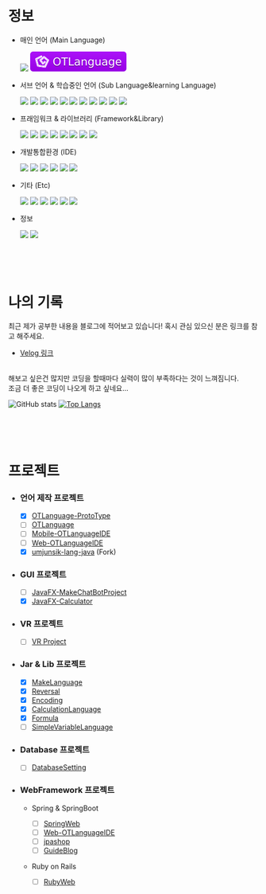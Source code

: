   # 정보

* 매인 언어 (Main Language)

  <img src="https://img.shields.io/badge/Java-007396?style=flat&logo=java&logoColor=white"/>
  <a href="https://github.com/OTLanguage">
     <img src="https://github.com/OTLanguage/.github/blob/main/image/OTLanguage-flat.svg"/>
  </a>
  
* 서브 언어 & 학습중인 언어 (Sub Language&learning Language)

  <img src="https://img.shields.io/badge/Python-3776AB?style=flat&logo=Python&logoColor=white"/>
  <img src="https://img.shields.io/badge/C%23-239120?style=flat&logo=Csharp&logoColor=white"/>
  <img src="https://img.shields.io/badge/C-A8B9CC?style=flat&logo=C&logoColor=white"/>
  <img src="https://img.shields.io/badge/-C++-00599C?style=flat&logo=C%2B%2B&logoColor=white"/>
  <img src="https://img.shields.io/badge/javascript-F7DF1E?style=flat&logo=javascript&logoColor=black">
  <img src="https://img.shields.io/badge/Kotlin-7F52FF?style=flat&logo=Kotlin&logoColor=white">
  <img src="https://img.shields.io/badge/Ruby-CC342D?style=flat&logo=Ruby&logoColor=white">
  <img src="https://img.shields.io/badge/Go-00ADD8?style=flat&logo=Go&logoColor=white">
  <img src="https://img.shields.io/badge/Rust-FF0000?style=flat&logo=Rust&logoColor=white">
  <img src="https://img.shields.io/badge/Swift-F05138?style=flat&logo=Swift&logoColor=white">
  <img src="https://img.shields.io/badge/Apache Groovy-4298B8?style=flat&logo=Apache Groovy&logoColor=white">

* 프래임워크 & 라이브러리 (Framework&Library)

  <img src="https://img.shields.io/badge/spring-6DB33F?style=flat&logo=spring&logoColor=white">
  <img src="https://img.shields.io/badge/springboot-6DB33F?style=flat&logo=springboot&logoColor=white">
  <img src="https://img.shields.io/badge/Thymeleaf-005F0F?style=flat&logo=Thymeleaf&logoColor=white">
  <img src="https://img.shields.io/badge/Unity-FFFFFF?style=flat&logo=Unity&logoColor=black">
  <img src="https://img.shields.io/badge/Unreal Engine-0E1128?style=flat&logo=Unreal Engine&logoColor=white">
  <img src="https://img.shields.io/badge/OpenCV-5C3EE8?style=flat&logo=OpenCV&logoColor=white">
  <img src="https://img.shields.io/badge/Android-3DDC84?style=flat&logo=Android&logoColor=white">
  <img src="https://img.shields.io/badge/Ruby on Rails-CC0000?style=flat&logo=Ruby on Rails&logoColor=white">
  
* 개발통합환경 (IDE)

  <img src="https://img.shields.io/badge/Eclipse IDE-2C2255?style=flat&logo=Eclipse IDE&logoColor=white">
  <img src="https://img.shields.io/badge/Arduino-00979D?style=flat&logo=Arduino&logoColor=white">
  <img src="https://img.shields.io/badge/IntelliJ IDEA-000000?style=flat&logo=IntelliJ IDEA&logoColor=white">
  <img src="https://img.shields.io/badge/PyCharm-000000?style=flat&logo=PyCharm&logoColor=white">
  <img src="https://img.shields.io/badge/Android Studio-3DDC84?style=flat&logo=Android Studio&logoColor=white">
  <img src="https://img.shields.io/badge/Visual Studio Code-007ACC?style=flat&logo=Visual Studio Code&logoColor=white">

* 기타 (Etc)
 
  <img src="https://img.shields.io/badge/html5-E34F26?style=flat&logo=html5&logoColor=white">
  <img src="https://img.shields.io/badge/css-1572B6?style=flat&logo=css3&logoColor=white">
  <img src="https://img.shields.io/badge/github-181717?style=flat&logo=github&logoColor=white">
  <img src="https://img.shields.io/badge/linux-FCC624?style=flat&logo=linux&logoColor=black">
  <img src="https://img.shields.io/badge/gradle-02303A?style=flat&logo=gradle&logoColor=white">
  <img src="https://img.shields.io/badge/mysql-4479A1?style=flat&logo=mysql&logoColor=white">

* 정보 
  
    <a href="https://hits.seeyoufarm.com"><img src="https://hits.seeyoufarm.com/api/count/incr/badge.svg?url=https%3A%2F%2Fgithub.com%2FPersesTitan&count_bg=%2379C83D&title_bg=%23555555&icon=&icon_color=%23E7E7E7&title=hits&edge_flat=false"/></a>
    <img src="https://img.shields.io/github/followers/PersesTitan?style=social"></br>

</br>
</br>
</br>
  
  
  # 나의 기록
  
  최근 제가 공부한 내용을 블로그에 적어보고 있습니다! 혹시 관심 있으신 분은 링크를 참고 해주세요.
  
   * [Velog 링크](https://velog.io/@persestitan)
  
  </br>
  해보고 싶은건 많지만 코딩을 할때마다 실력이 많이 부족하다는 것이 느껴짐니다. </br>
  조금 더 좋은 코딩이 나오게 하고 싶네요... </br>
  
  <!-- ![Top Langs](https://github-readme-stats.vercel.app/api/top-langs/?username=PersesTitan&langs_count=20&layout=compact&theme=rose_pine) -->
  ![GitHub stats](https://github-readme-stats.vercel.app/api?username=PersesTitan&show_icons=true&theme=rose_pine)
  [![Top Langs](https://github-readme-stats.vercel.app/api/top-langs/?username=PersesTitan&layout=compact&langs_count=500&theme=rose_pine)](https://github.com/PersesTitan)
 

</br>
</br>
</br>


# 프로젝트

  * ### 언어 제작 프로젝트 
  
    - [x] [OTLanguage-ProtoType](https://github.com/PersesTitan/OTLanguage-ProtoType)
    - [ ] [OTLanguage](https://github.com/PersesTitan/OTLanguage)
    - [ ] [Mobile-OTLanguageIDE](https://github.com/PersesTitan/Android-OTLanguageIDE)
    - [ ] [Web-OTLanguageIDE](https://github.com/PersesTitan/Web-OTLanguageIDE)
    - [x] [umjunsik-lang-java](https://github.com/PersesTitan/umjunsik-lang-java) (Fork)

  * ### GUI 프로젝트

    - [ ] [JavaFX-MakeChatBotProject](https://github.com/PersesTitan/JavaFX-MakeChatBotProject)
    - [x] [JavaFX-Calculator](https://github.com/PersesTitan/JavaFX-Calculator)

  * ### VR 프로젝트

    - [ ] [VR Project](https://github.com/PersesTitan/VR_Project)

  * ### Jar & Lib 프로젝트

    - [x] [MakeLanguage](https://github.com/PersesTitan/MakeLanguage)
    - [x] [Reversal](https://github.com/PersesTitan/Reversal)
    - [x] [Encoding](https://github.com/PersesTitan/Encoding)
    - [x] [CalculationLanguage](https://github.com/PersesTitan/CalculationLanguage)
    - [x] [Formula](https://github.com/PersesTitan/Formula)
    - [ ] [SimpleVariableLanguage](https://github.com/PersesTitan/SimpleVariableLanguage)

  * ### Database 프로젝트

    - [ ] [DatabaseSetting](https://github.com/PersesTitan/DatabaseSetting)
  
  * ### WebFramework 프로젝트

    * Spring & SpringBoot

      - [ ] [SpringWeb](https://github.com/PersesTitan/SpringWeb)
      - [ ] [Web-OTLanguageIDE](https://github.com/PersesTitan/Web-OTLanguageIDE)
      - [ ] [jpashop](https://github.com/PersesTitan/Spring-jpashop)
      - [ ] [GuideBlog](https://github.com/PersesTitan/Spring-GuideBlog)

    * Ruby on Rails

      - [ ] [RubyWeb](https://github.com/PersesTitan/RubyWeb)
